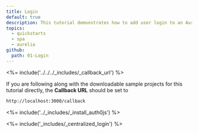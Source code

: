 ```yaml
---
title: Login
default: true
description: This tutorial demonstrates how to add user login to an Aurelia application with Auth0.
topics:
  - quickstarts
  - spa
  - aurelia
github:
  path: 01-Login
---
```

<%= include('../../../_includes/_callback_url') %>

If you are following along with the downloadable sample projects for this tutorial directly, the **Callback URL** should be set to

```bash
http://localhost:3000/callback
```

<%= include('../_includes/_install_auth0js') %>

<%= include('_includes/_centralized_login') %>
